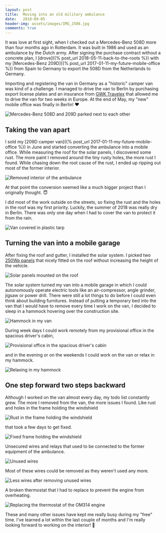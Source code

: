 ```yaml
---
layout: post
title:  Moving into an old military ambulance
date:   2018-09-05
header-img: assets/images/IMG_2508.jpg
comments: true
---
```


It was love at first sight, when I checked out a Mercedes-Benz 508D more than four months ago in Rotterdam. It was built in 1986 and used as an ambulance by the Dutch army. After signing the purchase contract without a concrete plan, I [drove]({% post_url 2018-05-11-back-to-the-roots %}) with my [Mercedes-Benz 209D]({% post_url 2017-01-11-my-future-mobile-office %}) from Spain to Germany to export the 508D from the Netherlands to Germany.

Importing and registering the van in Germany as a "historic" camper van was kind of a challenge. I managed to drive the van to Berlin by purchasing export license plates and an insurance from [GWK Travelex](https://www.gwktravelex.nl/overige-diensten/auto-export) that allowed me to drive the van for two weeks in Europe. At the end of May, my "new" mobile office was finally in Berlin! :heart:

![Mercedes-Benz 508D and 209D parked next to each other](/assets/images/IMG_2508.jpg)

## Taking the van apart

I sold my [209D camper van]({% post_url 2017-01-11-my-future-mobile-office %}) in June and started converting the ambulance into a mobile office. While measuring the roof for the solar panels, I discovered some rust. The more paint I removed around the tiny rusty holes, the more rust I found. While chasing down the root cause of the rust, I ended up ripping out most of the former interior.

![Removed interior of the ambulance](/assets/images/IMG_2745.jpg)

At that point the conversion seemed like a much bigger project than I originally thought. :innocent:

I did most of the work outside on the streets, so fixing the rust and the holes in the roof was my first priority. Luckily, the summer of 2018 was really dry in Berlin. There was only one day when I had to cover the van to protect it from the rain.

![Van covered in plastic tarp](/assets/images/IMG_2783.jpg)

## Turning the van into a mobile garage

After fixing the roof and gutter, I installed the solar system. I picked two [250Wp panels](https://www.amazon.de/gp/product/B01GJLZOK4?tag=mumothhoofba-21) that nicely fitted on the roof without increasing the height of the vehicle.

![Solar panels mounted on the roof](/assets/images/IMG_2895.jpg)

The solar system turned my van into a mobile garage in which I could autonomously operate electric tools like an air-compressor, angle grinder, jigsaw or power drill. There were still a lot things to do before I could even think about building furnitures. Instead of putting a temporary bed into the van that I would have to remove every time I work on the van, I decided to sleep in a hammock hovering over the construction site.

![Hammock in my van](/assets/images/IMG_3005.jpg)

During week days I could work remotely from my provisional office in the spacious driver's cabin,

![Provisional office in the spacious driver's cabin](/assets/images/IMG_2997.jpg)

and in the evening or on the weekends I could work on the van or relax in my hammock.

![Relaxing in my hammock](/assets/images/IMG_3006.jpg)

## One step forward two steps backward

Although I worked on the van almost every day, my todo list constantly grew. The more I removed from the van, the more issues I found. Like rust and holes in the frame holding the windshield

![Rust in the frame holding the windshield](/assets/images/IMG_2966.jpg)

that took a few days to get fixed.

![Fixed frame holding the windshield](/assets/images/IMG_2985.jpg)

Unsecured wires and relays that used to be connected to the former equipment of the ambulance.

![Unused wires](/assets/images/IMG_2913.jpg)

Most of these wires could be removed as they weren't used any more.

![Less wires after removing unused wires](/assets/images/IMG_2929.jpg)

A broken thermostat that I had to replace to prevent the engine from overheating.

![Replacing the thermostat of the OM314 engine](/assets/images/IMG_3056.jpg)

These and many other issues have kept me really busy during my "free" time. I've learned a lot within the last couple of months and I'm really looking forward to working on the interior! :tada:
